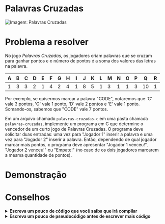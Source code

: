# Palavras Cruzadas
![Imagem: Palavras Cruzadas](https://github.com/user-attachments/assets/417e5148-543a-4719-b065-472a71f11f47)

# Problema a resolver
No jogo *Palavras Cruzadas*, os jogadores criam palavras que se cruzam para ganhar pontos e o número de pontos é a soma dos valores das letras na palavra.

|A|B|C|D|E|F|G|H|I|J|K|L|M|N|O|P|Q |R|S|T|U|V|W|X|Y|Z |
|-|-|-|-|-|-|-|-|-|-|-|-|-|-|-|-|--|-|-|-|-|-|-|-|-|--|
|1|3|3|2|1|4|2|4|1|8|5|1|3|1|1|3|10|1|1|1|1|4|4|8|4|10|

Por exemplo, se quisermos marcar a palavra "CODE", notaremos que 'C' vale 3 pontos, 'O' vale 1 ponto, 'D' vale 2 pontos e 'E' vale 1 ponto. Somando-os, sabemos que "CODE" vale 7 pontos.

Em um arquivo chamado `palavras-cruzadas.c` em uma pasta chamada `palavras-cruzadas`, implemente um programa em C que determine o vencedor de um curto jogo de Palavras Cruzadas. O programa deve solicitar duas entradas: uma vez para "Jogador 1" inserir a palavra e uma vez para "Jogador 2" inserir a palavra. Então, dependendo de qual jogador marcar mais pontos, o programa deve apresentar "Jogador 1 venceu!", "Jogador 2 venceu!" ou "Empate!" (no caso de os dois jogadores marcarem a mesma quantidade de pontos).

# Demonstração
<script data-autoplay="1" data-cols="80" data-loop="1" data-rows="12" id="asciicast-74B4kq3ftleKe6AdN0NxFV8CN" src="https://asciinema.org/a/74B4kq3ftleKe6AdN0NxFV8CN.js"></script>

# Conselhos
<details>
       <summary><strong>Escreva um pouco de código que você saiba que irá compilar</strong></summary>
       Mesmo que o programa não faça nada, ele deverá pelo menos ser compilado com <code>make</code>!
       
```c
#include <ctype.h>
#include <cs50.h>
#include <stdio.h>
#include <string.h>

int main(void)
{

}
```

Note que desta vez está incluindo algumas bibliotecas que irão lhe dar acesso à funções que poderão te ajudar a resolver o problema.
</details>

<details>
       <summary><strong>Escreva um pouco de pseudocódigo antes de escrever mais código</strong></summary>

Se não souber como resolver o problema só, quebre-o em problemas menores que você provavelmente poderia resolver primeiro. Por exemplo, esse problema, na verdade, é um punhado de problemas menores:
       
       1. Pergunte duas palavras ao usuário
       2. Compute a pontuação de cada palavra
       2. Apresente o vencedor no Terminal
       
Então escreva um pouco de pseudocódigo como comentário para que você se lembre de fazer exatamente aquilo:

```c
#include <ctype.h>
#include <cs50.h>
#include <stdio.h>
#include <string.h>

int main(void)
{
    // Pergunte duas palavras ao usuário

    // Compute a pontuação de cada palavra

    // Apresente o vencedor no Terminal
}
```
</details>
